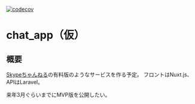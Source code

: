[![codecov](https://codecov.io/gh/Kiyo510/chat_app/branch/master/graph/badge.svg?token=2JOM0O6ERZ)](https://codecov.io/gh/Kiyo510/chat_app)
# chat_app（仮）
## 概要
[Skypeちゃんねる](https://skypech.com/)の有料版のようなサービスを作る予定。
フロントはNuxt.js、APIはLaravel。

来年3月ぐらいまでにMVP版を公開したい。
